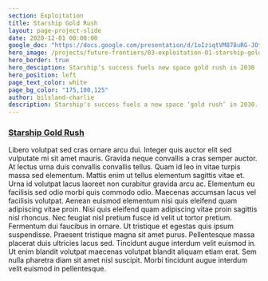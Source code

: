 ```yaml
---
section: Exploitation
title: Starship Gold Rush
layout: page-project-slide
date: 2020-12-01 00:00:00
google_doc: "https://docs.google.com/presentation/d/1oIziqtVM878uRG-JOfrQNvGFsQWKP_S_W8cLkhQlXvA/edit#slide=id.g8cac20a276_4_64"
hero_image: /projects/future-frontiers/03-exploitation-01-starship-gold-rush-01.jpg
hero_border: true
hero_desciption: Starship’s success fuels new space gold rush in 2030
hero_position: left
page_text_color: white
page_bg_color: "175,100,125"
author: bilsland-charlie
description: Starship's success fuels a new space ‘gold rush’ in 2030.
---
```

<h3 class="slide-deck-visible-anchor"><a href="#projects-future-frontiers-03-exploitation-01-starship-gold-rush-01">Starship Gold Rush</a></h3>

Libero volutpat sed cras ornare arcu dui. Integer quis auctor elit sed vulputate mi sit amet mauris. Gravida neque convallis a cras semper auctor. At lectus urna duis convallis convallis tellus. Quam id leo in vitae turpis massa sed elementum. Mattis enim ut tellus elementum sagittis vitae et. Urna id volutpat lacus laoreet non curabitur gravida arcu ac. Elementum eu facilisis sed odio morbi quis commodo odio. Maecenas accumsan lacus vel facilisis volutpat. Aenean euismod elementum nisi quis eleifend quam adipiscing vitae proin. Nisi quis eleifend quam adipiscing vitae proin sagittis nisl rhoncus. Nec feugiat nisl pretium fusce id velit ut tortor pretium. Fermentum dui faucibus in ornare. Ut tristique et egestas quis ipsum suspendisse. Praesent tristique magna sit amet purus. Pellentesque massa placerat duis ultricies lacus sed. Tincidunt augue interdum velit euismod in. Ut enim blandit volutpat maecenas volutpat blandit aliquam etiam erat. Sem nulla pharetra diam sit amet nisl suscipit. Morbi tincidunt augue interdum velit euismod in pellentesque.
